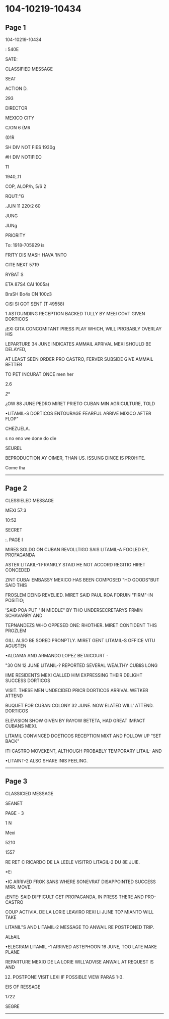 # 104-10219-10434

## Page 1

104-10219-10434

: 540E

SATE:

CLASSIFIED MESSAGE

SEAT

ACTION D.

293

DIRECTOR

MEXICO CITY

C/ON 6 (MR

(01R

SH DIV NOT FIES 1930g

#H DIV NOTIFIEO

11

1940,.11

COP, ALOP/h, 5/6 2

RQUT:"G

.JUN 11 220:2 60

JUNG

JUNg

PRIORITY

To: 1918-705929 is

FRITY DIS MASH HAVA 'INTO

CITE NEXT 5719

RYBAT S

ETA 87S4 CAl 1005a)

BraSH Bo4s CN 100z3

CiSI SI GOT SENT (T 49558)

1 ASTOUNDING RECEPTION BACKED TULLY BY MEEI COVT GIVEN DORTICOS

¡EXI GITA CONCOMITANT PRESS PLAY WHICH, WILL PROBABLY OVERLAY HIS

LEPARTURE 34 JUNE INDICATES AMMAIL APRIVAL MEXI SHOULD BE DELAYED,

AT LEAST SEEN ORDER PRO CASTRO, FERVER SUBSIDE GIVE AMMAIL BETTER

TO PET INCURAT ONCE men her

2.6

*2**

¿OW 88 JUNE PEDRO MIRET PRIETO CUBAN MIN AGRICULTURE, TOLD

•LITAMIL-S DORTICOS ENTOURAGE FEARFUL ARRIVE MIXICO AFTER FLOP"

CHEZUELA.

s no eno we done do die

SEUREL

BEPRODUCTION AY OIMER, THAN US. ISSUNG DINCE IS PROHITE.

Come tha

---

## Page 2

CLESSIELED MESSAGE

MEXI 57:3

10:52

SECRET

:. PAGE I

MIRES SOLDO ON CUBAN REVOLLTIGO SAIS LITAMIL-A FOOLED EY, PROFAGANDA

ASTER LITAKIL-1 FRANKLY STAID HE NOT ACCORD REGITIO HIRET CONCEDED

ZINT CUBA: EMBASSY MEXICO HAS BEEN COMPOSED "HO GOODS"BUT SAID THIS

FROSLEM DEING REVELIED. MIRET SAID PAUL ROA FORUIN "FIRM"-IN POSITIO;

'SAID POA PUT "IN MIDDLE" BY THO UNDERSECRETARYS FRMIN SCHAVARRY AND

TEPNANDEZS WHO OPPESED ONE: RHOTHER. MIRET CONTIDENT THIS PROZLEM

GILL ALSO BE SORED PRONPTLY. MIRET GENT LITAMIL-S OFFICE VITU AGUSTEN

•ALDAMA AND ARMANDO LOPEZ BETAICOURT -

"30 ON 12 JUNE LITANIL-? REPORTED SEVERAL WEALTHY CUBIiS LONG

IIME RESIDENTS MEXI CALLED HIM EXPRESSING THEIR DELIGHT SUCCESS DORTICOS

VISIT. THESE MEN UNDECIDED PRICR DORTICOS ARRIVAL WETKER ATTEND

BUQUET FOR CUBAN COLONY 32 JUNE. NOW ELATED WILL' ATTEND. DORTICOS

ELEVISION SHOW GIVEN BY RAYOW BETETA, HAD GREAT IMPACT CUBANS MEXI.

LITAMIL CONVINCED DOETICOS RECEPTION MIXT AND FOLLOW UP "SET BACK"

ITI CASTRO MOVEKENT, ALTHOUGH PROBABLY TEMPORARY LITAIL- AND

•LITAINT-2 ALSO SHARE INIS FEELING.

---

## Page 3

CLASSICIED MESSAGE

SEANET

PAGE - 3

1 N

Mexi

5210

1557

RE RET C RICARDO DE LA LEELE VISITRO LITAGIL-2 DU 8E JUIE.

*E:

•IC ARRIVED FROK SANS WHERE SONEVRAT DISAPPOINTED SUCCESS MRR. MOVE.

¡ENTE: SAID DIFFICULT GET PROPAGANDA, IN PRESS THERE AND PRO-CASTRO

COUP ACTIVIA. DE LA LORIE LEAVIRO REXI Li JUNE TO? MIANTO WILL TAKE

LITANIL"S AND LITAMIL-2 MESSAGE TO ANWAIL RE POSTPONED TRIP.

ALbAIL

•ELEGRAM LITAMIL -1 ARRIVED ASTEPHOON 16 JUNE, TOO LATE MAKE PLANE

REPARTURE MEXIO DE LA LORIE WILL'ADVISE ANWAIL AT REQUEST IS AND

12. POSTPONE VISIT LEXI IF POSSIBLE VIEW PARAS 1-3.

EIS OF RESSAGE

1722

SEGRE

---

